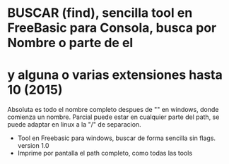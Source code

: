 # BUSCAR (find), sencilla tool en FreeBasic para Consola, busca por Nombre o parte de el
# y alguna o varias extensiones hasta 10 (2015)
  Absoluta es todo el nombre completo despues de "\" en windows, donde comienza un nombre.
 Parcial puede estar en cualquier parte del path, se puede adaptar en linux a la "/" de
 separacion. 
- Tool en Freebasic para windows, buscar de forma sencilla sin flags.
  version 1.0 
- Imprime por pantalla el path completo, como todas las tools



